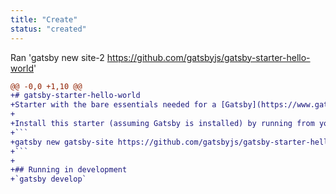```yaml
---
title: "Create"
status: "created"
---
```

Ran 'gatsby new site-2 https://github.com/gatsbyjs/gatsby-starter-hello-world'
```diff
@@ -0,0 +1,10 @@
+# gatsby-starter-hello-world
+Starter with the bare essentials needed for a [Gatsby](https://www.gatsbyjs.org/) site
+
+Install this starter (assuming Gatsby is installed) by running from your CLI:
+```
+gatsby new gatsby-site https://github.com/gatsbyjs/gatsby-starter-hello-world
+```
+
+## Running in development
+`gatsby develop`
```